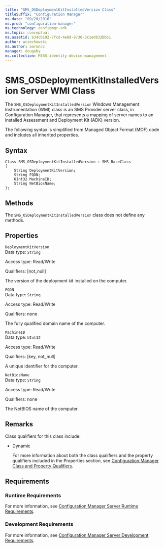 ```yaml
---
title: "SMS_OSDeploymentKitInstalledVersion Class"
titleSuffix: "Configuration Manager"
ms.date: "09/20/2016"
ms.prod: "configuration-manager"
ms.technology: configmgr-sdk
ms.topic: conceptual
ms.assetid: 634cb192-7fcd-4e8d-8730-3c1ed832bb61
author: aczechowski
ms.author: aaroncz
manager: dougeby
ms.collection: M365-identity-device-management
---
```

# SMS_OSDeploymentKitInstalledVersion Server WMI Class
The `SMS_OSDeploymentKitInstalledVersion` Windows Management Instrumentation (WMI) class is an SMS Provider server class, in Configuration Manager, that represents a mapping of server names to an  installed Assessment and Deployment Kit (ADK) version.  

 The following syntax is simplified from Managed Object Format (MOF) code and includes all inherited properties.  

## Syntax  

```  
Class SMS_OSDeploymentKitInstalledVersion : SMS_BaseClass  
{  
    String DeploymentKitVersion;  
    String FQDN;  
    UInt32 MachineID;  
    String NetBiosName;  
};  

```  

## Methods  
 The `SMS_OSDeploymentKitInstalledVersion` class does not define any methods.  

## Properties  
 `DeploymentKitVersion`  
 Data type: `String`  

 Access type: Read/Write  

 Qualifiers: [not_null]  

 The version of the deployment kit installed on the computer.  

 `FQDN`  
 Data type: `String`  

 Access type: Read/Write  

 Qualifiers: none  

 The fully qualified domain name of the computer.  

 `MachineID`  
 Data type: `UInt32`  

 Access type: Read/Write  

 Qualifiers: [key, not_null]  

 A unique identifier for the computer.  

 `NetBiosName`  
 Data type: `String`  

 Access type: Read/Write  

 Qualifiers: none  

 The NetBIOS name of the computer.  

## Remarks  
 Class qualifiers for this class include:  

- Dynamic  

  For more information about both the class qualifiers and the property qualifiers included in the Properties section, see [Configuration Manager Class and Property Qualifiers](../../../develop/reference/misc/class-and-property-qualifiers.md).  

## Requirements  

### Runtime Requirements  
 For more information, see [Configuration Manager Server Runtime Requirements](../../../develop/core/reqs/server-runtime-requirements.md).  

### Development Requirements  
 For more information, see [Configuration Manager Server Development Requirements](../../../develop/core/reqs/server-development-requirements.md).  
